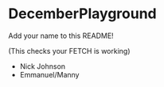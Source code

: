 # DecemberPlayground

Add your name to this README!

(This checks your FETCH is working)

- Nick Johnson
- Emmanuel/Manny
